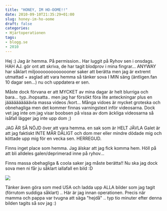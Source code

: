 ```yaml
---
title: "HONEY, IM HO-OOME!!"
date: 2010-09-10T21:35:29+01:00
slug: honey-im-ho-oome
draft: false
categories:
- Hjärtoperationen
tags:
- blogg.se
- 2010
---
```

Hej :) Jag är hemma. På permission.. Har luggit på Ryhov sen i onsdags. HAH AJ. gör ont att skriva, de har tagit blodprov i mina fingrar... ANYWAY har såklart miljoooooooooooooner saker att berätta men jag är extremt utmattad + asglad att vara hemma så tänker sova I MIN säng (äntligen.fan 10 dagar sen...) nu och uppdatera er sen.  
  
  
  
Måste dock förvana er att MYCKET av mina dagar är helt blurriga och bara... typ..ihopsatta.. men jag har försökt föra lite anteckningar plus en jäääääääääävla massa videos /kort... Många vidoes är mycket groteska och obnehagliga men det kommer finnas varningstext inför videosarna. Dock vet jag inte om jag visar boobsen på vissa av dom äckliga videosarna så isåfall lägger jag inte upp dom ;)  
  
  
  
JAG ÄR SÅ NÖJD över att vara hemma. en sak som är HELT JÄVLA Galet är att jag faktiskt INTE MÅR DÅLIGT och dom mer eller mindre dödade mig och köttade upp mig för en vecka sen. HERREGUD.  
  
  
  
  
Finns inget place som hemma. Jag älskar att jag fick komma hem. Höll på att bli alldeles galen/deprimerad inne på ryhov...  
  
  
  
  
Finns massa obehagliga & coola saker jag måste berätta!! Nu ska jag dock sova men ni får ju såklart iallafall en bild :D  
  
  
![](/assets/images/blogg.se/dsc08976_106852815.jpg)  
  
  
  
Tänker även göra som med USA och ladda upp ALLA bilder som jag tagit (förrutom suddiga såklart) .. Här är jag innan operationen. Precis när mamma och pappa var tvugna att säga "hejdå" .. typ tio minuter efter denna bilden tagits så sov jag :)